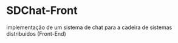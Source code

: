 # SDChat-Front
implementação de um sistema de chat para a cadeira de sistemas distribuidos (Front-End)
